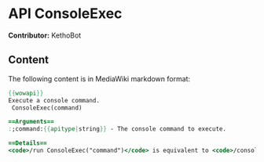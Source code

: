 # API ConsoleExec

**Contributor:** KethoBot

## Content

The following content is in MediaWiki markdown format:

```mediawiki
{{wowapi}}
Execute a console command.
 ConsoleExec(command)

==Arguments==
:;command:{{apitype|string}} - The console command to execute.

==Details==
<code>/run ConsoleExec("command")</code> is equivalent to <code>/console command</code>.
```